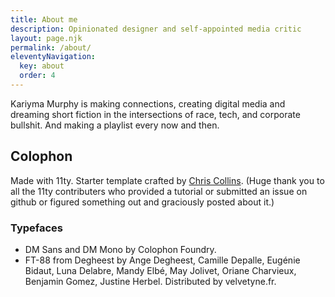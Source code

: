 ```yaml
---
title: About me
description: Opinionated designer and self-appointed media critic
layout: page.njk
permalink: /about/
eleventyNavigation:
  key: about
  order: 4
---
```


Kariyma Murphy is making connections, creating digital media and dreaming short fiction in the intersections of race, tech, and corporate bullshit. And making a playlist every now and then.

## Colophon

Made with 11ty. Starter template crafted by <a href="https://www.chrissy.dev">Chris Collins</a>. (Huge thank you to all the 11ty contributers who provided a tutorial or submitted an issue on github or figured something out and graciously posted about it.)

### Typefaces

- DM Sans and DM Mono by Colophon Foundry.
- FT-88 from Degheest by Ange Degheest, Camille Depalle, Eugénie Bidaut, Luna Delabre, Mandy Elbé, May Jolivet, Oriane Charvieux, Benjamin Gomez, Justine Herbel. Distributed by velvetyne.fr.

